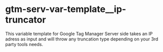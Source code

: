# gtm-serv-var-template__ip-truncator
This variable template for Google Tag Manager Server side takes an IP adress as input and will throw any truncation type depending on your 3rd party tools needs.
